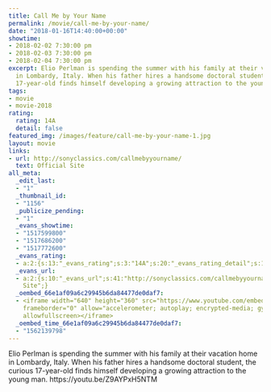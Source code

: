 ```yaml
---
title: Call Me by Your Name
permalink: /movie/call-me-by-your-name/
date: "2018-01-16T14:40:00+00:00"
showtime:
- 2018-02-02 7:30:00 pm
- 2018-02-03 7:30:00 pm
- 2018-02-04 7:30:00 pm
excerpt: Elio Perlman is spending the summer with his family at their vacation home
  in Lombardy, Italy. When his father hires a handsome doctoral student, the curious
  17-year-old finds himself developing a growing attraction to the young man.
tags:
- movie
- movie-2018
rating:
  rating: 14A
  detail: false
featured_img: /images/feature/call-me-by-your-name-1.jpg
layout: movie
links:
- url: http://sonyclassics.com/callmebyyourname/
  text: Official Site
all_meta:
  _edit_last:
  - "1"
  _thumbnail_id:
  - "1156"
  _publicize_pending:
  - "1"
  _evans_showtime:
  - "1517599800"
  - "1517686200"
  - "1517772600"
  _evans_rating:
  - a:2:{s:13:"_evans_rating";s:3:"14A";s:20:"_evans_rating_detail";s:14:"Sexual Content";}
  _evans_url:
  - a:2:{s:10:"_evans_url";s:41:"http://sonyclassics.com/callmebyyourname/";s:15:"_evans_url_name";s:13:"Official
    Site";}
  _oembed_66e1af09a6c29945b6da84477de0daf7:
  - <iframe width="640" height="360" src="https://www.youtube.com/embed/Z9AYPxH5NTM?feature=oembed"
    frameborder="0" allow="accelerometer; autoplay; encrypted-media; gyroscope; picture-in-picture"
    allowfullscreen></iframe>
  _oembed_time_66e1af09a6c29945b6da84477de0daf7:
  - "1562139798"
---
```


<div class="overview" dir="auto">Elio Perlman is spending the summer with his family at their vacation home in Lombardy, Italy. When his father hires a handsome doctoral student, the curious 17-year-old finds himself developing a growing attraction to the young man. https://youtu.be/Z9AYPxH5NTM </div>